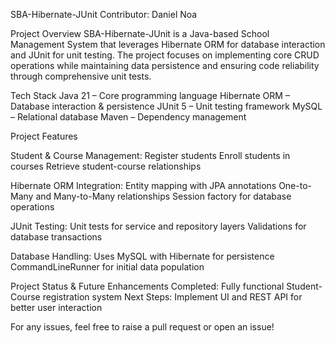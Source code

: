 SBA-Hibernate-JUnit
Contributor: Daniel Noa

Project Overview
SBA-Hibernate-JUnit is a Java-based School Management System that leverages Hibernate ORM for database interaction and JUnit for unit testing. The project focuses on implementing core CRUD operations while maintaining data persistence and ensuring code reliability through comprehensive unit tests.

Tech Stack
Java 21 – Core programming language
Hibernate ORM – Database interaction & persistence
JUnit 5 – Unit testing framework
MySQL – Relational database
Maven – Dependency management

Project Features

Student & Course Management:
Register students
Enroll students in courses
Retrieve student-course relationships

Hibernate ORM Integration:
Entity mapping with JPA annotations
One-to-Many and Many-to-Many relationships
Session factory for database operations

JUnit Testing:
Unit tests for service and repository layers
Validations for database transactions

Database Handling:
Uses MySQL with Hibernate for persistence
CommandLineRunner for initial data population

Project Status & Future Enhancements
Completed: Fully functional Student-Course registration system
Next Steps: Implement UI and REST API for better user interaction

For any issues, feel free to raise a pull request or open an issue!

